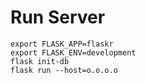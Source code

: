 # Run Server
```
export FLASK_APP=flaskr
export FLASK_ENV=development
flask init-db
flask run --host=o.o.o.o
```
